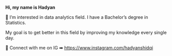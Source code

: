**Hi, my name is Hadyan**
 
👀 I’m interested in data analytics field. I have a Bachelor’s degree in Statistics.

My goal is to get better in this field by improving my knowledge every single day.

📲 Connect with me on IG ➡︎ https://www.instagram.com/hadyanshidqi

